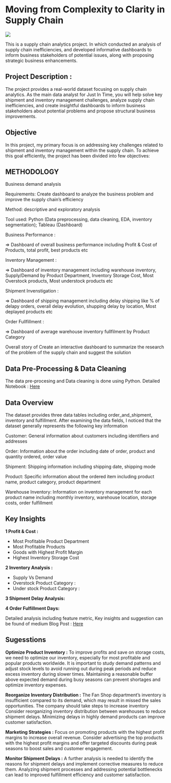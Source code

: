 # Moving from Complexity to Clarity in Supply Chain
![](https://github.com/poojapatel26/Supply-Chain-Analytics/blob/main/tableau_dashboard.png)

This is a supply chain analytics project. In which conducted an analysis of supply chain inefficiencies, and developed informative dashboards to inform business stakeholders of potential issues, along with proposing strategic business enhancements.



## Project Description :
The project provides a real-world dataset focusing on supply chain analytics. As the main data analyst for Just In Time, you will help solve key shipment and inventory management challenges, analyze supply chain inefficiencies, and create insightful dashboards to inform business stakeholders about potential problems and propose structural business improvements.

## Objective 
In this project, my primary focus is on addressing key challenges related to shipment and inventory management within the supply chain. To achieve this goal efficiently, the project has been divided into few objectives:

## METHODOLOGY

Business demand analysis

Requirements: Create dashboard to analyze the business problem and improve the supply chain’s efficiency

Method: descriptive and exploratory analysis

Tool used: Python (Data preprocessing, data cleaning, EDA, inventory segmentation); Tableau (Dashboard)

Business Performance : 

=> Dashboard of overall business performance including Profit & Cost of Products, total profit, best products etc 

Inventory Management :

=> Dashboard of inventory management including warehouse inventory, Supply/Demand by Product Department, Inventory Storage Cost, Most Overstock products, Most understock products etc

Shipment Invenstigation :

=> Dashboard of shipping management including delay shipping like % of delapy orders, overall delay evolution, shupping delay by location, Most deplayed products etc 

Order Fullfillment : 

=> Dashboard of average warehouse inventory fullfilment by Product Category

Overall story of Create an interactive dashboard to summarize the research of the problem of the supply chain and suggest the solution

## Data Pre-Processing & Data Cleaning 

The data pre-procesing and Data cleaning is done using Python. 
Detailed Notebook : [Here](https://github.com/poojapatel26/Supply-Chain-Analytics/blob/main/Supply_Chain_Analytics.ipynb)

## Data Overview 
The dataset provides three data tables including order_and_shipment, inventory and fulfillment. After examining the data fields, I noticed that the dataset generally represents the following key information

Customer: General information about customers including identifiers and addresses

Order: Information about the order including date of order, product and quantity ordered, order value

Shipment: Shipping information including shipping date, shipping mode

Product: Specific information about the ordered item including product name, product category, product department

Warehouse Inventory: Information on inventory management for each product name including monthly inventory, warehouse location, storage costs, order fulfillment

## Key Insights 
**1 Profit & Cost :**
* Most Profitable Product Department
* Most Profitable Products
* Goods with Highest Profit Margin
* Highest Inventory Storage Cost

**2 Inventory Analysis :**
* Supply Vs Demand
* Overstock Product Category :
* Under stock Product Category :

**3 Shipment Delay Analysis:**

**4 Order Fulfillment Days:**

Detailed analysis including feature metric, Key insights and suggestion can be found of medium Blog Post : [Here](https://medium.com/@poojapatel26/moving-from-complexity-to-clarity-in-supply-chain-08fe4f8eb2d2)

## Sugesstions 

**Optimize Product Inventory :**
To improve profits and save on storage costs, we need to optimize our inventory, especially for most profitable and popular products worldwide. It is important to study demand patterns and adjust stock levels to avoid running out during peak periods and reduce excess inventory during slower times. Maintaining a reasonable buffer above expected demand during busy seasons can prevent shortages and optimize inventory expenses.

**Reorganize Inventory Distribution :**
The Fan Shop department’s inventory is insufficient compared to its demand, which may result in missed the sales opportunities. The company should take steps to increase inventory
Consider reorganizing inventory distribution between warehouses to reduce shipment delays. Minimizing delays in highly demand products can improve customer satisfaction.

**Marketing Strategies :**
Focus on promoting products with the highest profit margins to increase overall revenue. Consider advertising the top products with the highest profit margins and offer targeted discounts during peak seasons to boost sales and customer engagement.

**Monitor Shipment Delays :**
A further analysis is needed to identify the reasons for shipment delays and implement corrective measures to reduce them. Analyzing shipment processes and addressing potential bottlenecks can lead to improved fulfillment efficiency and customer satisfaction.
